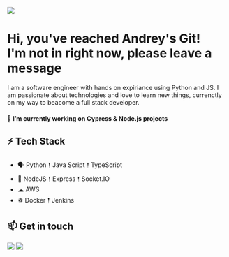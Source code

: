 ![](https://github.com/halfrost/halfrost/blob/master/icons/header_.png)

# Hi, you've reached Andrey's Git! <br>I'm not in right now, please leave a message

I am a software engineer with hands on expiriance using Python and JS. I am passionate about technologies and love to learn new things, currenctly on my way to beacome a full stack developer.

#### 🔭 I’m currently working on Cypress & Node.js projects


## ⚡ Tech Stack
- 🗣 Python 𒑰 Java Script 𒑰 TypeScript
- 🎒 NodeJS 𒑰 Express 𒑰 Socket.IO
- ☁ AWS 
- ♽ Docker 𒑰 Jenkins


## 📫 Get in touch
<a href="mailto:andrey880@gmail.com"><img src = "https://img.shields.io/badge/gmail-%23D14836.svg?&style=for-the-badge&logo=gmail&logoColor=white"></a> 
<a href="https://www.linkedin.com/in/andreydavid/"><img src="https://img.shields.io/badge/linkedin-%230077B5.svg?&style=for-the-badge&logo=linkedin&logoColor=white"/></a>
